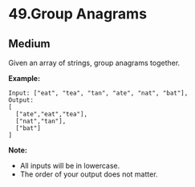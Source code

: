 49.Group Anagrams
======

Medium
------

Given an array of strings, group anagrams together.

**Example:**

    Input: ["eat", "tea", "tan", "ate", "nat", "bat"],
    Output:
    [
      ["ate","eat","tea"],
      ["nat","tan"],
      ["bat"]
    ]

**Note:**

* All inputs will be in lowercase.
* The order of your output does not matter.
